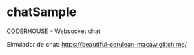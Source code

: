 # chatSample
CODERHOUSE - Websocket chat

Simulador de chat: https://beautiful-cerulean-macaw.glitch.me/
